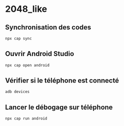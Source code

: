 # 2048_like

## Synchronisation des codes

```sh
npx cap sync
```

## Ouvrir Android Studio

```sh
npx cap open android
```

## Vérifier si le téléphone est connecté

```sh
adb devices
```

## Lancer le débogage sur téléphone

```sh
npx cap run android
```
